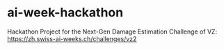 # ai-week-hackathon
Hackathon Project for the Next-Gen Damage Estimation Challenge of VZ: https://zh.swiss-ai-weeks.ch/challenges/vz2
